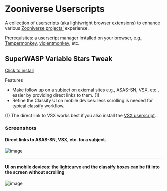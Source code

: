 # Zooniverse Userscripts

A collection of [userscripts](https://en.wikipedia.org/wiki/Userscript) (aka lightweight browser extensions) to enhance various [Zooniverse projects'](https://www.zooniverse.org/) experience.

Prerequisites: a userscript manager installed on your browser, e.g., [Tampermonkey](https://www.tampermonkey.net/), [violentmonkey](https://violentmonkey.github.io/), etc.


## SuperWASP Variable Stars Tweak

[Click to install](https://github.com/orionlee/zooniverse_userscripts/raw/main/zn_superwasp_tweak.user.js)

Features
- Make follow up on a subject on external sites e.g., ASAS-SN, VSX, etc., easier by providing direct links to them. (1)
- Refine the Classify UI on mobile devices: less scrolling is needed for typical classify workflow.

(1) The direct link to VSX works best if you also install the [VSX userscript](https://github.com/orionlee/planet_hunters_tess_userscripts/raw/master/tess_vsx_tweak.user.js).

### Screenshots

#### Direct links to ASAS-SN, VSX, etc. for a subject.
![image](https://user-images.githubusercontent.com/250644/95807073-1e80a900-0cbe-11eb-8333-0667c12c080e.png)

---

#### UI on mobile devices: the lightcurve and the classify boxes can be fit into the screen without scrolling
![image](https://user-images.githubusercontent.com/250644/95807796-e11d1b00-0cbf-11eb-83f6-0a3cce763219.png)


